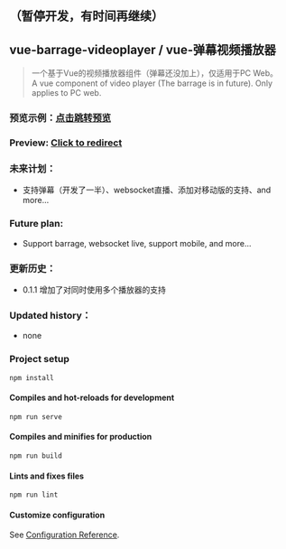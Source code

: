 ## （暂停开发，有时间再继续）

## vue-barrage-videoplayer / vue-弹幕视频播放器

> 一个基于Vue的视频播放器组件（弹幕还没加上），仅适用于PC Web。\
A vue component of video player (The barrage is in future). Only applies to PC web.

### 预览示例：[点击跳转预览](https://recomi.site/files/works/barrage-video-player/)

### Preview: [Click to redirect](https://recomi.site/files/works/barrage-video-player/)

### 未来计划：
- 支持弹幕（开发了一半）、websocket直播、添加对移动版的支持、and more...

### Future plan: 
- Support barrage, websocket live, support mobile, and more...

### 更新历史：
- 0.1.1 增加了对同时使用多个播放器的支持

### Updated history：
- none

### Project setup
```
npm install
```

#### Compiles and hot-reloads for development
```
npm run serve
```

#### Compiles and minifies for production
```
npm run build
```

#### Lints and fixes files
```
npm run lint
```

#### Customize configuration
See [Configuration Reference](https://cli.vuejs.org/config/).
